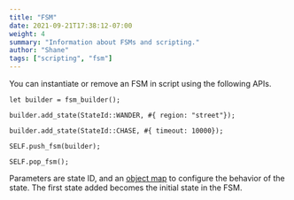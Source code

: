 ```yaml
---
title: "FSM"
date: 2021-09-21T17:38:12-07:00
weight: 4
summary: "Information about FSMs and scripting."
author: "Shane"
tags: ["scripting", "fsm"]
---
```


You can instantiate or remove an FSM in script using the following APIs. 

```
let builder = fsm_builder();

builder.add_state(StateId::WANDER, #{ region: "street"});

builder.add_state(StateId::CHASE, #{ timeout: 10000});

SELF.push_fsm(builder);

SELF.pop_fsm();
```

Parameters are state ID, and an [object map](https://rhai.rs/book/language/object-maps.html) to configure the behavior of the state. 
The first state added becomes the initial state in the FSM. 